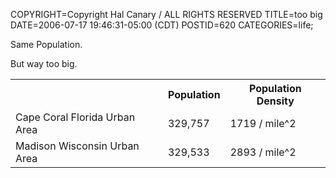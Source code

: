 COPYRIGHT=Copyright Hal Canary / ALL RIGHTS RESERVED
TITLE=too big
DATE=2006-07-17 19:46:31-05:00 (CDT)
POSTID=620
CATEGORIES=life;

Same Population.

But way too big.

<table class="border"><tbody><tr><th></th><th>Population</th><th>Population Density</th></tr><tr><td>Cape Coral Florida Urban Area</td><td>329,757</td><td>1719 / mile^2</td></tr><tr><td>Madison Wisconsin Urban Area</td><td>329,533</td><td>2893 / mile^2</td></tr></tbody></table>
